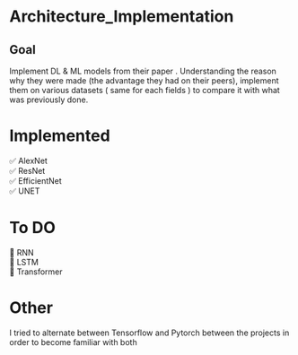 # Architecture_Implementation

## Goal

Implement DL & ML models from their paper . Understanding the reason why they were made (the advantage they had on their peers),
implement them on various datasets ( same for each fields ) to compare it with what was previously done.

# Implemented

:white_check_mark: AlexNet </br>
:white_check_mark: ResNet </br>
:white_check_mark: EfficientNet </br>
:white_check_mark: UNET </br>

# To DO

:memo: RNN </br>
:memo: LSTM </br>
:memo: Transformer </br>

# Other

I tried to alternate between Tensorflow and Pytorch between the projects in order to become familiar with both
